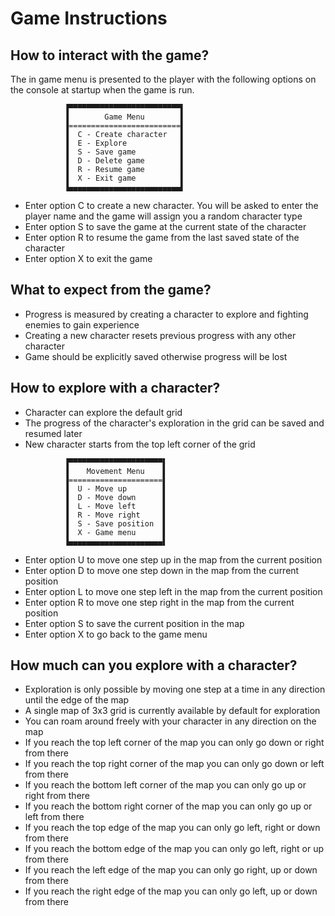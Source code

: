# Game Instructions

## How to interact with the game?

The in game menu is presented to the player with the following options on the console at startup when the game is run.

```
            ▐▀▀▀▀▀▀▀▀▀▀▀▀▀▀▀▀▀▀▀▀▀▀▀▀▀▌
            ▐        Game Menu        ▌
            ▐=========================▌
            ▐  C - Create character   ▌
            ▐  E - Explore            ▌
            ▐  S - Save game          ▌
            ▐  D - Delete game        ▌
            ▐  R - Resume game        ▌
            ▐  X - Exit game          ▌
            ▐▄▄▄▄▄▄▄▄▄▄▄▄▄▄▄▄▄▄▄▄▄▄▄▄▄▌
```

* Enter option C to create a new character. You will be asked to enter the player name and the game will assign you a random character type
* Enter option S to save the game at the current state of the character
* Enter option R to resume the game from the last saved state of the character
* Enter option X to exit the game

## What to expect from the game?

* Progress is measured by creating a character to explore and fighting enemies to gain experience
* Creating a new character resets previous progress with any other character
* Game should be explicitly saved otherwise progress will be lost

## How to explore with a character?

* Character can explore the default grid
* The progress of the character's exploration in the grid can be saved and resumed later
* New character starts from the top left corner of the grid

```
            ▐▀▀▀▀▀▀▀▀▀▀▀▀▀▀▀▀▀▀▀▀▀▌
            ▐    Movement Menu    ▌
            ▐=====================▌
            ▐  U - Move up        ▌
            ▐  D - Move down      ▌
            ▐  L - Move left      ▌
            ▐  R - Move right     ▌
            ▐  S - Save position  ▌
            ▐  X - Game menu      ▌
            ▐▄▄▄▄▄▄▄▄▄▄▄▄▄▄▄▄▄▄▄▄▄▌
```

* Enter option U to move one step up in the map from the current position
* Enter option D to move one step down in the map from the current position
* Enter option L to move one step left in the map from the current position
* Enter option R to move one step right in the map from the current position
* Enter option S to save the current position in the map
* Enter option X to go back to the game menu

## How much can you explore with a character?

* Exploration is only possible by moving one step at a time in any direction until the edge of the map
* A single map of 3x3 grid is currently available by default for exploration
* You can roam around freely with your character in any direction on the map
* If you reach the top left corner of the map you can only go down or right from there
* If you reach the top right corner of the map you can only go down or left from there
* If you reach the bottom left corner of the map you can only go up or right from there
* If you reach the bottom right corner of the map you can only go up or left from there
* If you reach the top edge of the map you can only go left, right or down from there
* If you reach the bottom edge of the map you can only go left, right or up from there
* If you reach the left edge of the map you can only go right, up or down from there
* If you reach the right edge of the map you can only go left, up or down from there
